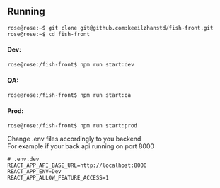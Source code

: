 ## Running
```console
rose@rose:~$ git clone git@github.com:keeilzhanstd/fish-front.git
rose@rose:~$ cd fish-front
```
#### Dev: 
```console
rose@rose:/fish-front$ npm run start:dev
```
#### QA: 
```console
rose@rose:/fish-front$ npm run start:qa
```
#### Prod: 
```console
rose@rose:/fish-front$ npm run start:prod
```

Change .env files accordingly to you backend  
For example if your back api running on port 8000

```.env
# .env.dev
REACT_APP_API_BASE_URL=http://localhost:8000
REACT_APP_ENV=Dev
REACT_APP_ALLOW_FEATURE_ACCESS=1
```
